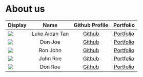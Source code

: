 # About us

Display |      Name      |             Github Profile              | Portfolio 
--------|:--------------:|:---------------------------------------:|:---------:
![](https://via.placeholder.com/100.png?text=Photo) | Luke Aidan Tan | [Github](https://github.com/lukeai-tan) | [Portfolio](team/lukeAidanTan.md)
![](https://via.placeholder.com/100.png?text=Photo) |    Don Joe     |      [Github](https://github.com/)      | [Portfolio](docs/team/johndoe.md)
![](https://via.placeholder.com/100.png?text=Photo) |    Ron John    |      [Github](https://github.com/)      | [Portfolio](docs/team/johndoe.md)
![](https://via.placeholder.com/100.png?text=Photo) |    John Roe    |      [Github](https://github.com/)      | [Portfolio](docs/team/johndoe.md)
![](https://via.placeholder.com/100.png?text=Photo) |    Don Roe     |      [Github](https://github.com/)      | [Portfolio](docs/team/johndoe.md)
